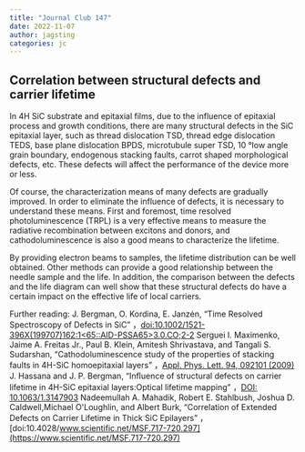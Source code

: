 ```yaml
---
title: "Journal Club 147"
date: 2022-11-07
author: jagsting
categories: jc
---
```


## Correlation between structural defects and carrier lifetime ##

In 4H SiC substrate and epitaxial films, due to the influence of epitaxial process and growth conditions, there are many structural defects in the SiC epitaxial layer, such as thread dislocation TSD, thread edge dislocation TEDS, base plane dislocation BPDS, microtubule super TSD, 10 °low angle grain boundary, endogenous stacking faults, carrot shaped morphological defects, etc. These defects will affect the performance of the device more or less. 

Of course, the characterization means of many defects are gradually improved. In order to eliminate the influence of defects, it is necessary to understand these means. First and foremost, time resolved photoluminescence (TRPL) is a very effective means to measure the radiative recombination between excitons and donors, and cathodoluminescence is also a good means to characterize the lifetime. 

By providing electron beams to samples, the lifetime distribution can be well obtained. Other methods can provide a good relationship between the needle sample and the life. In addition, the comparison between the defects and the life diagram can well show that these structural defects do have a certain impact on the effective life of local carriers.

Further reading:
J. Bergman, O. Kordina, E. Janzén, “Time Resolved Spectroscopy of Defects in SiC” ，[doi:10.1002/1521-396X(199707)162:1<65::AID-PSSA65>3.0.CO;2-2](https://onlinelibrary.wiley.com/doi/10.1002/1521-396X(199707)162:1%3C65::AID-PSSA65%3E3.0.CO;2-2)
Serguei I. Maximenko, Jaime A. Freitas Jr., Paul B. Klein, Amitesh Shrivastava, and Tangali S. Sudarshan, “Cathodoluminescence study of the properties of stacking faults in 4H-SiC homoepitaxial layers” ，[Appl. Phys. Lett. 94, 092101 (2009)](https://doi.org/10.1063/1.3089231)
J. Hassana and J. P. Bergman, “Inﬂuence of structural defects on carrier lifetime in 4H-SiC epitaxial layers:Optical lifetime mapping” ，[DOI: 10.1063/1.3147903](http://dx.doi.org/10.1063/1.3147903)
Nadeemullah A. Mahadik, Robert E. Stahlbush, Joshua D. Caldwell,Michael O'Loughlin, and Albert Burk, “Correlation of Extended Defects on Carrier Lifetime in Thick SiC
Epilayers” ，[doi:10.4028/www.scientific.net/MSF.717-720.297](https://www.scientific.net/MSF.717-720.297)
